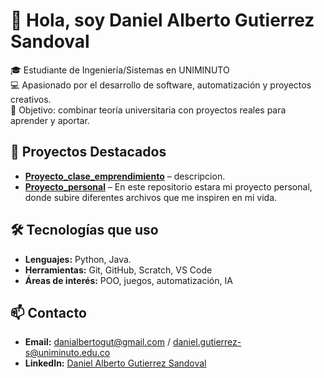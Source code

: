 # 👋 Hola, soy Daniel Alberto Gutierrez Sandoval

🎓 Estudiante de Ingeniería/Sistemas en UNIMINUTO  
💻 Apasionado por el desarrollo de software, automatización y proyectos creativos.  
🚀 Objetivo: combinar teoría universitaria con proyectos reales para aprender y aportar.

## 📌 Proyectos Destacados
- **[Proyecto_clase_emprendimiento](Link)** – descripcion.
- **[Proyecto_personal](https://github.com/DaniGut21/Unimunuto/tree/97c748c18c29f15ad7eab4c06c63c1cc4b4355a9/Proyecto_personal)** – En este repositorio estara mi proyecto personal, donde subire diferentes archivos que me inspiren en mi vida.

## 🛠 Tecnologías que uso
- **Lenguajes:** Python, Java.
- **Herramientas:** Git, GitHub, Scratch, VS Code
- **Áreas de interés:** POO, juegos, automatización, IA

## 📫 Contacto
- **Email:** danialbertogut@gmail.com  /  daniel.gutierrez-s@uniminuto.edu.co
- **LinkedIn:** [Daniel Alberto Gutierrez Sandoval](https://linkedin.com/in/daniel-alberto-guti%C3%A9rrez-sandoval-3bb721370?utm_source=share&utm_campaign=share_via&utm_content=profile&utm_medium=android_app ) 
